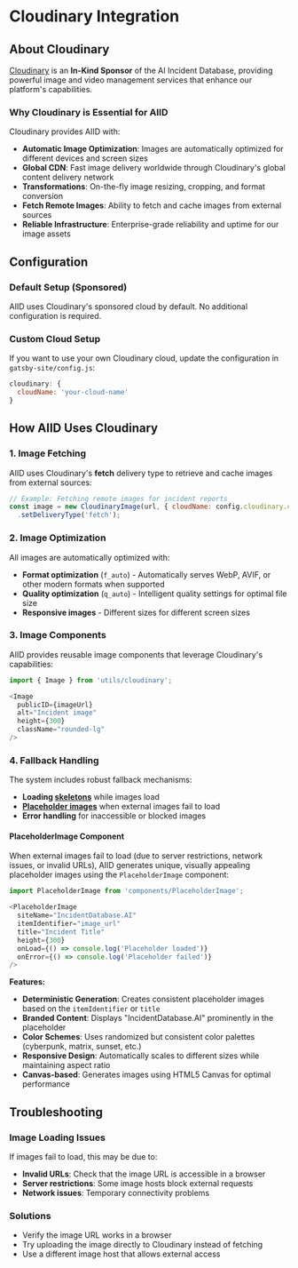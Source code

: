 # Cloudinary Integration

## About Cloudinary

[Cloudinary](https://cloudinary.com/) is an **In-Kind Sponsor** of the AI Incident Database, providing powerful image and video management services that enhance our platform's capabilities.

### Why Cloudinary is Essential for AIID

Cloudinary provides AIID with:

- **Automatic Image Optimization**: Images are automatically optimized for different devices and screen sizes
- **Global CDN**: Fast image delivery worldwide through Cloudinary's global content delivery network
- **Transformations**: On-the-fly image resizing, cropping, and format conversion
- **Fetch Remote Images**: Ability to fetch and cache images from external sources
- **Reliable Infrastructure**: Enterprise-grade reliability and uptime for our image assets

## Configuration

### Default Setup (Sponsored)

AIID uses Cloudinary's sponsored cloud by default. No additional configuration is required.

### Custom Cloud Setup

If you want to use your own Cloudinary cloud, update the configuration in `gatsby-site/config.js`:

```javascript
cloudinary: { 
  cloudName: 'your-cloud-name' 
}
```

## How AIID Uses Cloudinary

### 1. Image Fetching

AIID uses Cloudinary's **fetch** delivery type to retrieve and cache images from external sources:

```javascript
// Example: Fetching remote images for incident reports
const image = new CloudinaryImage(url, { cloudName: config.cloudinary.cloudName })
  .setDeliveryType('fetch');
```

### 2. Image Optimization

All images are automatically optimized with:
- **Format optimization** (`f_auto`) - Automatically serves WebP, AVIF, or other modern formats when supported
- **Quality optimization** (`q_auto`) - Intelligent quality settings for optimal file size
- **Responsive images** - Different sizes for different screen sizes

### 3. Image Components

AIID provides reusable image components that leverage Cloudinary's capabilities:

```javascript
import { Image } from 'utils/cloudinary';

<Image
  publicID={imageUrl}
  alt="Incident image"
  height={300}
  className="rounded-lg"
/>
```

### 4. Fallback Handling

The system includes robust fallback mechanisms:
- **Loading [skeletons](../gatsby-site/src/elements/Skeletons/Image/index.js)** while images load
- **[Placeholder images](../gatsby-site/src/components/PlaceholderImage.js)** when external images fail to load
- **Error handling** for inaccessible or blocked images

#### PlaceholderImage Component

When external images fail to load (due to server restrictions, network issues, or invalid URLs), AIID generates unique, visually appealing placeholder images using the `PlaceholderImage` component:

```javascript
import PlaceholderImage from 'components/PlaceholderImage';

<PlaceholderImage
  siteName="IncidentDatabase.AI"
  itemIdentifier="image_url"
  title="Incident Title"
  height={300}
  onLoad={() => console.log('Placeholder loaded')}
  onError={() => console.log('Placeholder failed')}
/>
```

**Features:**
- **Deterministic Generation**: Creates consistent placeholder images based on the `itemIdentifier` or `title`
- **Branded Content**: Displays "IncidentDatabase.AI" prominently in the placeholder
- **Color Schemes**: Uses randomized but consistent color palettes (cyberpunk, matrix, sunset, etc.)
- **Responsive Design**: Automatically scales to different sizes while maintaining aspect ratio
- **Canvas-based**: Generates images using HTML5 Canvas for optimal performance


## Troubleshooting

### Image Loading Issues

If images fail to load, this may be due to:
- **Invalid URLs**: Check that the image URL is accessible in a browser
- **Server restrictions**: Some image hosts block external requests
- **Network issues**: Temporary connectivity problems

### Solutions
- Verify the image URL works in a browser
- Try uploading the image directly to Cloudinary instead of fetching
- Use a different image host that allows external access